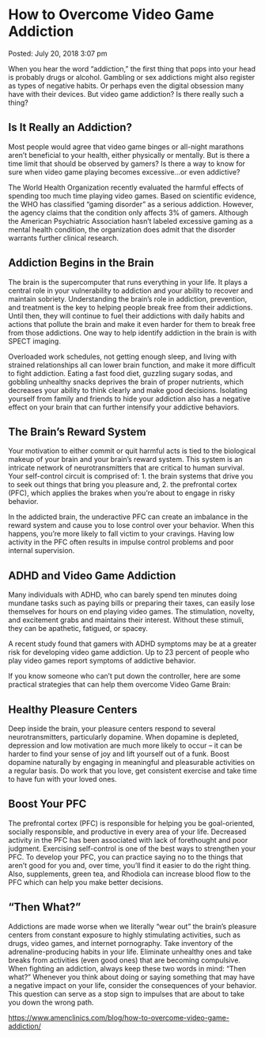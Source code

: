 # How to Overcome Video Game Addiction

Posted: July 20, 2018 3:07 pm

When you hear the word “addiction,” the first thing that pops into your head is probably drugs or alcohol. Gambling or sex addictions might also register as types of negative habits. Or perhaps even the digital obsession many have with their devices. But video game addiction? Is there really such a thing?

## Is It Really an Addiction?

Most people would agree that video game binges or all-night marathons aren’t beneficial to your health, either physically or mentally. But is there a time limit that should be observed by gamers? Is there a way to know for sure when video game playing becomes excessive…or even addictive?

The World Health Organization recently evaluated the harmful effects of spending too much time playing video games. Based on scientific evidence, the WHO has classified “gaming disorder” as a serious addiction. However, the agency claims that the condition only affects 3% of gamers. Although the American Psychiatric Association hasn’t labeled excessive gaming as a mental health condition, the organization does admit that the disorder warrants further clinical research.

## Addiction Begins in the Brain

The brain is the supercomputer that runs everything in your life. It plays a central role in your vulnerability to addiction and your ability to recover and maintain sobriety. Understanding the brain’s role in addiction, prevention, and treatment is the key to helping people break free from their addictions. Until then, they will continue to fuel their addictions with daily habits and actions that pollute the brain and make it even harder for them to break free from those addictions. One way to help identify addiction in the brain is with SPECT imaging.

Overloaded work schedules, not getting enough sleep, and living with strained relationships all can lower brain function, and make it more difficult to fight addiction. Eating a fast food diet, guzzling sugary sodas, and gobbling unhealthy snacks deprives the brain of proper nutrients, which decreases your ability to think clearly and make good decisions. Isolating yourself from family and friends to hide your addiction also has a negative effect on your brain that can further intensify your addictive behaviors.

## The Brain’s Reward System

Your motivation to either commit or quit harmful acts is tied to the biological makeup of your brain and your brain’s reward system. This system is an intricate network of neurotransmitters that are critical to human survival. Your self-control circuit is comprised of: 1. the brain systems that drive you to seek out things that bring you pleasure and, 2. the prefrontal cortex (PFC), which applies the brakes when you’re about to engage in risky behavior.

In the addicted brain, the underactive PFC can create an imbalance in the reward system and cause you to lose control over your behavior. When this happens, you’re more likely to fall victim to your cravings. Having low activity in the PFC often results in impulse control problems and poor internal supervision.

## ADHD and Video Game Addiction

Many individuals with ADHD, who can barely spend ten minutes doing mundane tasks such as paying bills or preparing their taxes, can easily lose themselves for hours on end playing video games. The stimulation, novelty, and excitement grabs and maintains their interest. Without these stimuli, they can be apathetic, fatigued, or spacey.

A recent study found that gamers with ADHD symptoms may be at a greater risk for developing video game addiction. Up to 23 percent of people who play video games report symptoms of addictive behavior.

If you know someone who can’t put down the controller, here are some practical strategies that can help them overcome Video Game Brain:

## Healthy Pleasure Centers

Deep inside the brain, your pleasure centers respond to several neurotransmitters, particularly dopamine. When dopamine is depleted, depression and low motivation are much more likely to occur – it can be harder to find your sense of joy and lift yourself out of a funk. Boost dopamine naturally by engaging in meaningful and pleasurable activities on a regular basis. Do work that you love, get consistent exercise and take time to have fun with your loved ones.

## Boost Your PFC

The prefrontal cortex (PFC) is responsible for helping you be goal-oriented, socially responsible, and productive in every area of your life. Decreased activity in the PFC has been associated with lack of forethought and poor judgment. Exercising self-control is one of the best ways to strengthen your PFC. To develop your PFC, you can practice saying no to the things that aren’t good for you and, over time, you’ll find it easier to do the right thing. Also, supplements, green tea, and Rhodiola can increase blood flow to the PFC which can help you make better decisions.

## “Then What?”

Addictions are made worse when we literally “wear out” the brain’s pleasure centers from constant exposure to highly stimulating activities, such as drugs, video games, and internet pornography. Take inventory of the adrenaline-producing habits in your life. Eliminate unhealthy ones and take breaks from activities (even good ones) that are becoming compulsive. When fighting an addiction, always keep these two words in mind: “Then what?” Whenever you think about doing or saying something that may have a negative impact on your life, consider the consequences of your behavior. This question can serve as a stop sign to impulses that are about to take you down the wrong path.

https://www.amenclinics.com/blog/how-to-overcome-video-game-addiction/
